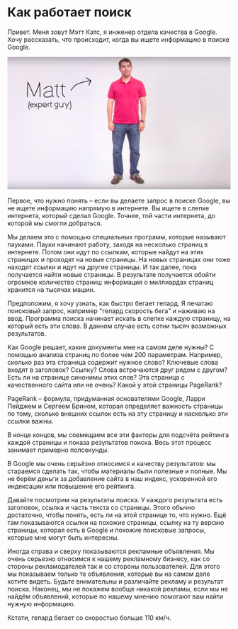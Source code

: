 # Как работает поиск


Привет. Меня зовут Мэтт Катс, я инженер отдела качества в Google.
Хочу рассказать, что происходит, когда вы ищете информацию в поиске Google.

![](../images/1_3_matt.png)

Первое, что нужно понять – если вы делаете запрос в поиске Google, вы
не ищете информацию напрямую в интернете. Вы ищете в слепке интернета,
который сделал Google. Точнее, той части интернета, до которой мы смогли добраться.

Мы делаем это с помощью специальных программ, которые называют пауками.
Пауки начинают работу, заходя на несколько страниц в интернете.
Потом они идут по ссылкам, которые найдут на этих страницах и проходят на новые страницы.
На новых страницах они тоже находят ссылки и идут на другие страницы.
И так далее, пока получается найти новые страницы.
В результате получается обойти огромное количество страниц: информация о
миллиардах страниц хранится на тысячах машин.

Предположим, я хочу узнать, как быстро бегает гепард.
Я печатаю поисковый запрос, например "гепард скорость бега" и наживаю на ввод.
Программа поиска начинает искать в слепке каждую страницу, на который
есть эти слова. В данном случае есть сотни тысяч возможных результатов.

Как Google решает, какие документы мне на самом деле нужны?
С помощью анализа страниц по более чем 200 параметрам.
Например, сколько раз эта страница содержит нужное слово?
Ключевые слова входят в заголовок? Ссылку? Слова встречаются друг
рядом с другом? Есть ли на странице синонимы этих слов?
Эта страница с качественного сайта или не очень? Какой у этой страницы PageRank?

PageRank – формула, придуманная основателями Google, Ларри Пейджем и
Сергеем Брином, которая определяет важность страницы по тому, сколько
внешних ссылок есть на эту страницу и насколько эти ссылки важны.

В конце концов, мы совмещаем все эти факторы для подсчёта
рейтинга каждой страницы и показа результатов поиска.
Весь этот процесс занимает примерно полсекунды.

В Google мы очень серьёзно относимся к качеству результатов:
мы стараемся сделать так, чтобы материалы были полезные и полные.
Мы не берём деньги за добавление сайта в наш индекс, ускоренной его индексации
или повышение его рейтинга.

Давайте посмотрим на результаты поиска. У каждого результата есть
заголовок, ссылка и часть текста со страницы. Этого обычно достаточно,
чтобы понять, есть ли на этой странице то, что нужно. Ещё там показываются
ссылки на похожие страницы, ссылку на ту версию страницы, которая есть
в Google и похожие поисковые запросы, которые мне могут быть интересны.

Иногда справа и сверху показываются рекламные объявления. Мы очень серьезно
относимся к нашему рекламному бизнесу, как со стороны рекламодателей так
и со стороны пользователей. Для этого мы показываем только те объявления,
которые вы на самом деле хотите видеть. Будьте внимательны и различайте
рекламу и результат поиска. Наконец, мы не покажем вообще никакой рекламы,
если мы не найдём объявлений, которые по нашему мнению помогают вам
найти нужную информацию.

Кстати, гепард бегает со скоростью больше 110 км/ч.
